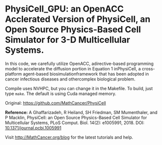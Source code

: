 # PhysiCell_GPU: an OpenACC Acclerated Version of PhysiCell, an Open Source Physics-Based Cell Simulator for 3-D Multicellular Systems.

In this code, we carefully utilize OpenACC, adirective-based programming model to accelerate the diffusion portion in Equation 1 inPhysiCell, a cross-platform  agent-based biosimulationframework that has been adopted in cancer infectious diseases and othercomplex biological problem. 

Compile uses NVHPC, but you can change it in the Makefile. To build, just type `make`. The default is using Cuda managed memory.

Original: 
https://github.com/MathCancer/PhysiCell
 

**Reference:** A Ghaffarizadeh, R Heiland, SH Friedman, SM Mumenthaler, and P Macklin, PhysiCell: an Open Source Physics-Based Cell Simulator for Multicellular Systems, PLoS Comput. Biol. 14(2): e1005991, 2018. DOI: [10.1371/journal.pcbi.1005991](https://dx.doi.org/10.1371/journal.pcbi.1005991)

Visit http://MathCancer.org/blog for the latest tutorials and help. 


